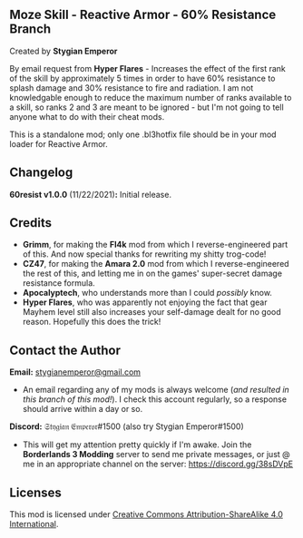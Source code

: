 Moze Skill - Reactive Armor - 60% Resistance Branch
---------------------------
Created by **Stygian Emperor**

By email request from **Hyper Flares** - 
Increases the effect of the first rank of the skill by approximately 5 times in order to have 60% resistance to splash damage and 30% resistance to fire and radiation. I am not knowledgable enough to reduce the maximum number of ranks available to a skill, so ranks 2 and 3 are meant to be ignored - but I'm not going to tell anyone what to do with their cheat mods.

This is a standalone mod; only one .bl3hotfix file should be in your mod loader for Reactive Armor.

Changelog
---------
**60resist v1.0.0** (11/22/2021)**:** Initial release.

Credits
-------
- **Grimm**, for making the **Fl4k** mod from which I reverse-engineered part of this. And now special thanks for rewriting my shitty trog-code!
- **CZ47**, for making the **Amara 2.0** mod from which I reverse-engineered the rest of this, and letting me in on the games' super-secret damage resistance formula.
- **Apocalyptech**, who understands more than I could *possibly* know.
- **Hyper Flares**, who was apparently not enjoying the fact that gear Mayhem level still also increases your self-damage dealt for no good reason. Hopefully this does the trick!

Contact the Author
------------------
**Email:** stygianemperor@gmail.com
- An email regarding any of my mods is always welcome (*and resulted in this branch of this mod!*). I check this account regularly, so a response should arrive within a day or so.

**Discord:** 𝔖𝔱𝔶𝔤𝔦𝔞𝔫 𝔈𝔪𝔭𝔢𝔯𝔬𝔯#1500 (also try Stygian Emperor#1500)
- This will get my attention pretty quickly if I'm awake. Join the **Borderlands 3 Modding** server to send me private messages, or just @ me in an appropriate channel on the server: https://discord.gg/38sDVpE

Licenses
--------
This mod is licensed under [Creative Commons Attribution-ShareAlike 4.0 International](https://creativecommons.org/licenses/by-sa/4.0/).
